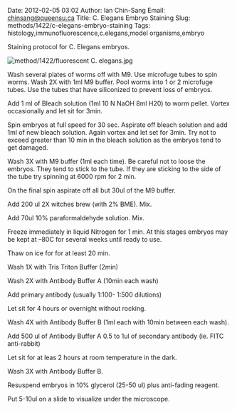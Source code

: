 Date: 2012-02-05 03:02
Author: Ian Chin-Sang
Email: chinsang@queensu.ca
Title: C. Elegans Embryo Staining
Slug: methods/1422/c-elegans-embryo-staining
Tags: histology,immunofluorescence,c.elegans,model organisms,embryo

Staining protocol for C. Elegans embryos.


![method/1422/fluorescent C. elegans.jpg](/static/images/method/1422/fluorescent%20C.%20elegans.jpg)








Wash several plates of worms off with M9.  Use microfuge tubes to spin worms. Wash 2X with  1ml M9 buffer.  Pool worms into 1 or 2 microfuge tubes. Use the tubes that have siliconized to prevent loss of embryos.



Add 1 ml of Bleach solution (1ml 10 N NaOH 8ml H20) to worm pellet.  Vortex occasionally and let sit for 3min. 



Spin embryos at full speed for 30 sec.  Aspirate off bleach solution and add 1ml of new bleach solution. Again vortex and let set for 3min. Try not to exceed greater than 10 min in the bleach solution as the embryos tend to get damaged.



Wash 3X with M9 buffer (1ml each time). Be careful not to loose the embryos. They tend to stick to the tube. If they are sticking to the side of the tube try spinning at 6000 rpm for 2 min.



On the final spin aspirate off all but 30ul of the M9 buffer.



Add 200 ul 2X witches brew (with 2% BME). Mix.



Add 70ul 10% paraformaldehyde solution. Mix.



Freeze immediately in liquid Nitrogen for 1 min. At this stages embryos may be kept at –80C for several weeks until ready to use.



Thaw on ice for for at least 20 min.



Wash 1X with Tris Triton Buffer (2min)



Wash 2X with Antibody Buffer A (10min each wash)



Add primary antibody (usually 1:100- 1:500 dilutions)



Let sit for 4 hours or overnight without rocking.



Wash 4X with Antibody Buffer B (1ml each with 10min between each wash).



Add 500 ul of Antibody Buffer A 0.5 to 1ul of secondary antibody (ie. FITC anti-rabbit)



Let sit for at leas 2 hours at room temperature in the dark. 



Wash 3X with Antibody Buffer B.



Resuspend embryos in 10% glycerol (25-50 ul) plus anti-fading reagent.



Put 5-10ul on a slide to visualize under the microscope.





